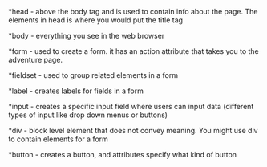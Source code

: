 *head - above the body tag and is used to contain info about the page. The elements in head is where you would put the title tag

*body - everything you see in the web browser

*form - used to create a form. it has an action attribute that takes you to the adventure page.

*fieldset - used to group related elements in a form

*label - creates labels for fields in a form

*input - creates a specific input field where users can input data (different types of input like drop down menus or buttons)

*div - block level element that does not convey meaning. You might use div to contain elements for a form

*button - creates a button, and attributes specify what kind of button